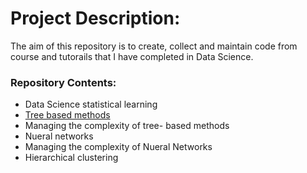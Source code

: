# Project Description:
The aim of this repository is to create, collect and maintain code from course and tutorails that I have completed in Data Science. 

### Repository Contents:
- Data Science statistical learning
- [Tree based methods](https://github.com/thisWande/Data-Science-with-python/blob/tree-based-models/decision-tree-regressor/Cali-housing-notebook.ipynb)
- Managing the complexity of tree- based methods
- Nueral networks
- Managing the complexity of Nueral Networks
- Hierarchical clustering
